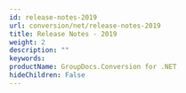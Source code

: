 ```yaml
---
id: release-notes-2019
url: conversion/net/release-notes-2019
title: Release Notes - 2019
weight: 2
description: ""
keywords: 
productName: GroupDocs.Conversion for .NET
hideChildren: False
---
```

